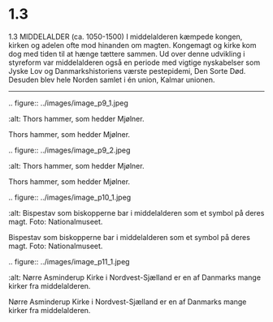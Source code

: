 # 1.3

1.3 
MIDDELALDER (ca. 1050-1500)
I middelalderen kæmpede kongen, kirken og adelen ofte mod 
hinanden om magten. Kongemagt og kirke kom dog med tiden til 
at hænge tættere sammen. Ud over denne udvikling i styreform 
var middelalderen også en periode med vigtige nyskabelser som 
Jyske Lov og Danmarkshistoriens værste pestepidemi, Den Sorte 
Død. Desuden blev hele Norden samlet i én union, Kalmar unionen.


---

<!-- Figures extracted from nearby pages -->

.. figure:: ../images/image_p9_1.jpeg

   :alt: Thors hammer, som hedder Mjølner.

   Thors hammer, som hedder Mjølner.

.. figure:: ../images/image_p9_2.jpeg

   :alt: Thors hammer, som hedder Mjølner.

   Thors hammer, som hedder Mjølner.

.. figure:: ../images/image_p10_1.jpeg

   :alt: Bispestav som biskopperne bar i middelalderen som et symbol på deres magt. Foto:  Nationalmuseet.

   Bispestav som biskopperne bar i middelalderen som et symbol på deres magt. Foto:  Nationalmuseet.

.. figure:: ../images/image_p11_1.jpeg

   :alt: Nørre Asminderup Kirke i Nordvest-Sjælland er en af Danmarks mange kirker fra middelalderen.

   Nørre Asminderup Kirke i Nordvest-Sjælland er en af Danmarks mange kirker fra middelalderen.
